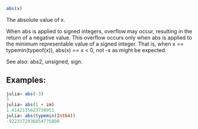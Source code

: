 ```julia
abs(x)
```

The absolute value of x.

When abs is applied to signed integers, overflow may occur, resulting in the  
return of a negative value. This overflow occurs only when abs is applied to  
the minimum representable value of a signed integer. That is, when x ==  
typemin(typeof(x)), abs(x) == x < 0, not -x as might be expected.

See also: abs2, unsigned, sign.

## Examples:

```julia
julia> abs(-3)
3
julia> abs(1 + im)
1.4142135623730951
julia> abs(typemin(Int64))
-9223372036854775808
```
